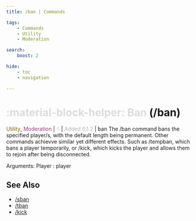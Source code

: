 ```yaml
---
title: /ban | Commands

tags:
    - Commands
    - Utility
    - Moderation

search:
    boost: 2

hide:
    - toc
    - navigation

---
```

# <p style="color: rgb(220,220,220); display: inline;">:material-block-helper: Ban</p> (/ban)
<div style="display:inline;">
<p style="color: #7F5F02; display: inline;">Utility</p>, <p style="color: #943D73; display: inline;">Moderation</p> | <p style="color: rgb(220,220,220); display: inline;">4</p> | <p style="color: rgb(180,180,180); display: inline;"> Added 0.1.2</p> | ban
</div>
The /ban command bans the specified player/s, with the default length being permanent. Other commands achievve similar yet different effects. Such as /tempban, which bans a player temporarily, or /kick, which kicks the player and allows them to rejoin after being disconnected.

Arguments: Player : player

## See Also
* [/sban](/Commands/specifics/sban/)
* [/tban](/Commands/specifics/tban/)
* [/kick](/Commands/specifics/kick/)